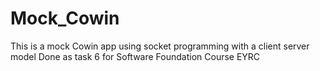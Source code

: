 # Mock_Cowin
This is a mock Cowin app using socket programming with a client server model 
Done as task 6 for Software Foundation Course EYRC
